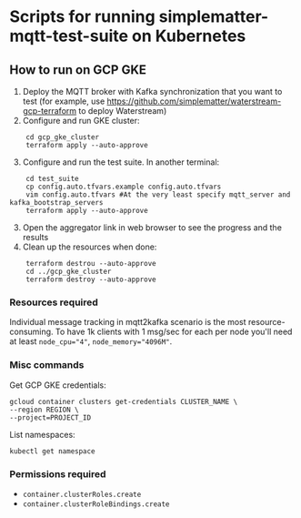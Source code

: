 Scripts for running simplematter-mqtt-test-suite on Kubernetes 
==============================================================

How to run on GCP GKE
---------------------

1. Deploy the MQTT broker with Kafka synchronization that you want to test (for example, use https://github.com/simplematter/waterstream-gcp-terraform to deploy Waterstream) 
2. Configure and run GKE cluster:
```
    cd gcp_gke_cluster
    terraform apply --auto-approve 
``` 
3. Configure and run the test suite. In another terminal:
```
    cd test_suite
    cp config.auto.tfvars.example config.auto.tfvars
    vim config.auto.tfvars #At the very least specify mqtt_server and kafka_bootstrap_servers 
    terraform apply --auto-approve
```
3. Open the aggregator link in web browser to see the progress and the results
4. Clean up the resources when done:
```
    terraform destrou --auto-approve
    cd ../gcp_gke_cluster
    terraform destroy --auto-approve
```

### Resources required

Individual message tracking in mqtt2kafka scenario is the most resource-consuming.
To have 1k clients with 1 msg/sec for each per node you'll need at least `node_cpu="4"`, `node_memory="4096M"`.

### Misc commands

Get GCP GKE credentials:

    gcloud container clusters get-credentials CLUSTER_NAME \
    --region REGION \
    --project=PROJECT_ID

List namespaces:

    kubectl get namespace


### Permissions required

- `container.clusterRoles.create`
- `container.clusterRoleBindings.create`

